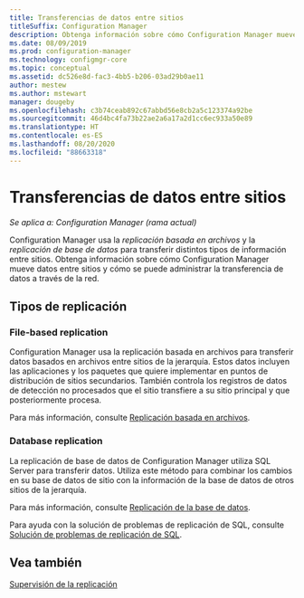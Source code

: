 ```yaml
---
title: Transferencias de datos entre sitios
titleSuffix: Configuration Manager
description: Obtenga información sobre cómo Configuration Manager mueve datos entre sitios y cómo se puede administrar la transferencia de datos a través de la red.
ms.date: 08/09/2019
ms.prod: configuration-manager
ms.technology: configmgr-core
ms.topic: conceptual
ms.assetid: dc526e8d-fac3-4bb5-b206-03ad29b0ae11
author: mestew
ms.author: mstewart
manager: dougeby
ms.openlocfilehash: c3b74ceab892c67abbd56e8cb2a5c123374a92be
ms.sourcegitcommit: 46d4bc4fa73b22ae2a6a17a2d1cc6ec933a50e89
ms.translationtype: HT
ms.contentlocale: es-ES
ms.lasthandoff: 08/20/2020
ms.locfileid: "88663318"
---
```

# <a name="data-transfers-between-sites"></a>Transferencias de datos entre sitios

*Se aplica a: Configuration Manager (rama actual)*

Configuration Manager usa la *replicación basada en archivos* y la *replicación de base de datos* para transferir distintos tipos de información entre sitios. Obtenga información sobre cómo Configuration Manager mueve datos entre sitios y cómo se puede administrar la transferencia de datos a través de la red.  

## <a name="types-of-replication"></a>Tipos de replicación

### <a name="file-based-replication"></a><a name="bkmk_fileroute" /></a> File-based replication

Configuration Manager usa la replicación basada en archivos para transferir datos basados en archivos entre sitios de la jerarquía. Estos datos incluyen las aplicaciones y los paquetes que quiere implementar en puntos de distribución de sitios secundarios. También controla los registros de datos de detección no procesados que el sitio transfiere a su sitio principal y que posteriormente procesa.  

Para más información, consulte [Replicación basada en archivos](file-based-replication.md).

### <a name="database-replication"></a><a name="bkmk_dbrep" /></a> Database replication

La replicación de base de datos de Configuration Manager utiliza SQL Server para transferir datos. Utiliza este método para combinar los cambios en su base de datos de sitio con la información de la base de datos de otros sitios de la jerarquía.

Para más información, consulte [Replicación de la base de datos](database-replication.md).

Para ayuda con la solución de problemas de replicación de SQL, consulte [Solución de problemas de replicación de SQL](../../servers/manage/replication/overview.md).

## <a name="see-also"></a>Vea también

[Supervisión de la replicación](../../servers/manage/monitor-replication.md)

